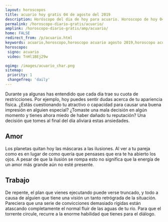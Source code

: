 ```yaml
---
layout: horoscopos
title: acuario hoy gratis 04 de agosto del 2019 
description: Horóscopo del dia de hoy para acuario. Horoscopo de hoy 04 de agosto del 2019. Las predicciones de amor, trabajo, vida personal gratis.
permalink: /horoscopo-diario-gratis/acuario/
amplink: /horoscopo-diario-gratis/amp/acuario/
home: FALSE
redirect_from: /p/acuario.html
keywords: acuario,horoscopo,horoscopo acuario agosto 2019,horoscopo acuario hoy,tarot acuario agosto 2019,horoscopo acuario,tarot acuario hoy,horoscopo de hoy,horoscopo diario,tarot del amor,horoscopo de hoy acuario,horoscopo diario del tarot, Horoscopo de hoy acuario 04 de agosto del 2019,horóscopo del día,signos zodiacales 2019, el horoscopo de hoy
horoscopo:
 signo: acuario
 video: TnHl1BEj29w

ogimg: /images/acuario_char.png
sitemap:
 priority: 1
 changefreq: 'daily'
---
```



Durante ya algunas has entendido que cada día trae su cuota de restricciones. Por ejemplo, hoy puedes sentir dudas acerca de tu apariencia física. ¿Estás cuestionando tu atractivo o capacidad para causar una buena impresión en alguien especial? ¿Tomaste una mala decisión en algún momento y tienes ahora miedo de haber dañado tu reputación? Una decisión que tomes al final del día aliviará estas ansiedades.

## Amor

Los planetas quitan hoy las máscaras a las ilusiones. Al ver a tu pareja como es en lugar de como quería que pensases que era te ha abierto los ojos. A pesar de que la ilusión se rompa esto no significa que la energía de un amor más grande aún no esté presente.

## Trabajo

De repente, el plan que vienes ejecutando puede verse truncado, y todo a causa de alguien que tiene una visión un tanto retrógrada de la situación. Pareciera que una serie de convicciones demasiado rígidas están atascando completamente el normal fluir de las aguas de tu río. Para que el torrente circule, recurre a la enorme habilidad que tienes para el diálogo.